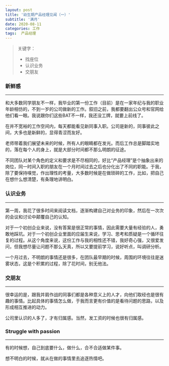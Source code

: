 ```yaml
---
layout: post
title: '幼生期产品经理见闻（一）'
subtitle: '满月'
date: 2020-08-11
categories: 工作
tags:  产品经理
---
```


> 关键字：
> - 找座位
> - 认识业务
> - 交朋友

### 新鲜感

---

和大多数同学朋友不一样，我毕业的第一份工作（目前）是在一家年纪与我的职业年龄相仿的，不到一岁的公司做新的工作。叙旧之前，我都要翻出公众号和官网给他们看一眼。我说跟你们这些BAT不一样，我还没工牌，就要上前线了。

在并不宽裕的工作空间内，每天都能看见新同事入职。公司是新的，同事彼此之间，大多也是新鲜的，显得青涩而友好。

老师带着我们展望未来的时候，所有人的眼睛都在发光。而后工作总是脚踏实地的，落在每个人的身上，就是大部分时间都不那么明朗的征途。

不同团队对某个角色的定义和要求是不尽相同的，好比“产品经理”是个抽象出来的岗位，同一时间入职的朋友在一个月时间过去之后也分化出了不同的职能。于我，除了要保持嗅觉，作出理性的考量，大多数时候是在做琐碎的工作，比如，把自己在想什么想清楚，有条理地讲明白。

### 认识业务

---

第一周，我花了很多时间来阅读文档，逐渐构建自己对业务的印象，然后在一次次的会议和讨论中颠覆自己的认知。

对于一个初创企业来说，没有答案是很正常的事情，因此需要大量有经验的人，勇敢地踩坑。对于一个初创企业里面的应届生来说，学习、思考和质疑是一个循环往复的过程。从这个角度来说，这份工作与我的相性还不错，我好奇心强，又很爱发问，但我想尽量让问题不那么天真，所以又要提前学习，说好听点，叫调研分析。

一个月过去，不明朗的事情还是很多，在团队最早期的时候，周围的环境往往是迷雾状态，这是个积累的过程，除了花时间，别无他法。

### 交朋友

---

很幸运的是，跟我并肩作战的同事们都是各种意义上的人才，向他们取经也是很有趣的事情。比起具体的事情怎么做，于我而言更有价值的是看待问题的思路，以及形成相互推进的动力。

公司里认识的人多了，才有归属感。当然，发工资的时候也很有归属感。

### Struggle with passion

---

有的时候想，自己到底要什么，做什么，合不合适做某件事。

想不明白的时候，就从在做的事情里去追逐热情吧。
<!--stackedit_data:
eyJoaXN0b3J5IjpbLTQxOTI3NjExMiwtMTQ0MjY4NTcxMiwxOT
E5NTE3ODU0LDIxMDIyMzYyMTgsLTEyMTAwODE2MDEsLTE5Njk4
NjYxNDUsLTEyNjk5MDUxMiwxMjc4NzkxMzkwLDIwODY5NTUxNF
19
-->